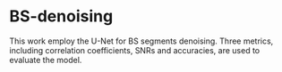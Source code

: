 # BS-denoising
This work employ the U-Net for BS segments denoising. 
Three metrics, including correlation coefficients, SNRs and accuracies, are used to evaluate the model.
